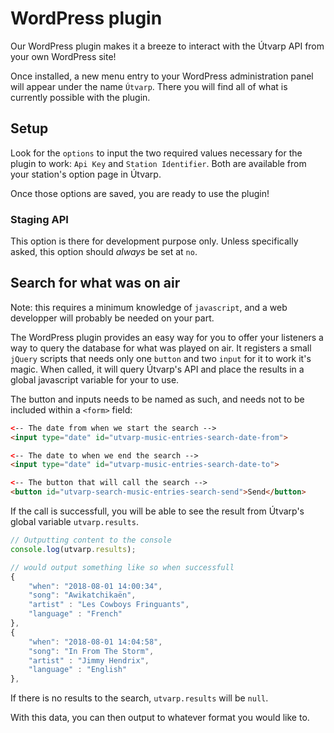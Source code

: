 # WordPress plugin

Our WordPress plugin makes it a breeze to interact with the Útvarp API from your own WordPress site!

Once installed, a new menu entry to your WordPress administration panel will appear under the name `Útvarp`. There you will find all of what is currently possible with the plugin.

## Setup
Look for the `options` to input the two required values necessary for the plugin to work: `Api Key` and `Station Identifier`. Both are available from your station's option page in Útvarp.

Once those options are saved, you are ready to use the plugin!

### Staging API
This option is there for development purpose only. Unless specifically asked, this option should _always_ be set at `no`.

## Search for what was on air
Note: this requires a minimum knowledge of `javascript`, and a web developper will probably be needed on your part.

The WordPress plugin provides an easy way for you to offer your listeners a way to query the database for what was played on air. It registers a small `jQuery` scripts that needs only one `button` and two `input` for it to work it's magic. When called, it will query Útvarp's API and place the results in a global javascript variable for your to use.

The button and inputs needs to be named as such, and needs not to be included within a `<form>` field:

```html
<-- The date from when we start the search -->
<input type="date" id="utvarp-music-entries-search-date-from">

<-- The date to when we end the search -->
<input type="date" id="utvarp-music-entries-search-date-to">

<-- The button that will call the search -->
<button id="utvarp-search-music-entries-search-send">Send</button>
```

If the call is successfull, you will be able to see the result from Útvarp's global variable `utvarp.results`.

```javascript
// Outputting content to the console
console.log(utvarp.results);

// would output something like so when successfull
{
	"when": "2018-08-01 14:00:34",
	"song": "Awikatchikaën",
	"artist" : "Les Cowboys Fringuants",
	"language" : "French"
},
{
	"when": "2018-08-01 14:04:58",
	"song": "In From The Storm",
	"artist" : "Jimmy Hendrix",
	"language" : "English"
},
```
If there is no results to the search, `utvarp.results` will be `null`.

With this data, you can then output to whatever format you would like to.
